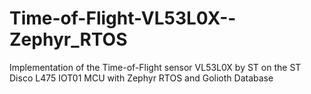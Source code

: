 # Time-of-Flight-VL53L0X--Zephyr_RTOS
Implementation of the Time-of-Flight sensor VL53L0X by ST on the ST Disco L475 IOT01 MCU with Zephyr RTOS and Golioth Database
